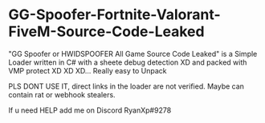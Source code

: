 # GG-Spoofer-Fortnite-Valorant-FiveM-Source-Code-Leaked

"GG Spoofer or HWIDSPOOFER All Game Source Code Leaked" is a Simple Loader written in C# with a sheete debug detection XD and packed with VMP protect XD XD XD... Really easy to Unpack

PLS DONT USE IT, direct links in the loader are not verified. Maybe can contain rat or webhook stealers.

If u need HELP add me on Discord  RyanXp#9278
